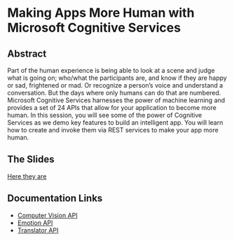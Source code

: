 # Making Apps More Human with Microsoft Cognitive Services

## Abstract
Part of the human experience is being able to look at a scene and judge what is going on; who/what the participants are, and know if they are happy or sad, frightened or mad. Or recognize a person’s voice and understand a conversation. 
But the days where only humans can do that are numbered. Microsoft Cognitive Services harnesses the power of machine learning and provides a set of 24 APIs that allow for your application to become more human. In this session, you will see some of the power of Cognitive Services as we demo key features to build an intelligent app. You will learn how to create and invoke them via REST services to make your app more human.

## The Slides
[Here they are](https://msou.co/4c)


## Documentation Links
* [Computer Vision API](https://msou.co/4f)
* [Emotion API](https://msou.co/4i)
* [Translator API](https://msou.co/4l)
